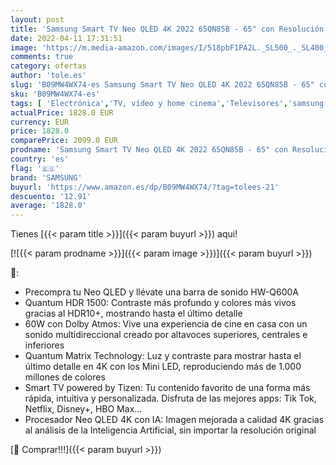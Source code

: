 ```yaml
---
layout: post
title: 'Samsung Smart TV Neo QLED 4K 2022 65QN85B - 65" con Resolución 4K  Quantum Matrix Technology  Procesador Neo QLED 4K con Inteligencia Artificial  Quantum HDR 1500  60W Dolby Atmos y Alexa Integrada'
date: 2022-04-11 17:31:51
image: 'https://m.media-amazon.com/images/I/518pbF1PA2L._SL500_._SL400_.jpg'
comments: true
category: ofertas
author: 'tole.es'
slug: 'B09MW4WX74-es Samsung Smart TV Neo QLED 4K 2022 65QN85B - 65" con...'
sku: 'B09MW4WX74-es'
tags: [ 'Electrónica','TV, vídeo y home cinema','Televisores','samsung','smart','tv', ]
actualPrice: 1828.0 EUR
currency: EUR
price: 1828.0
comparePrice: 2099.0 EUR
prodname: 'Samsung Smart TV Neo QLED 4K 2022 65QN85B - 65" con Resolución 4K  Quantum Matrix Technology  Procesador Neo QLED 4K con Inteligencia Artificial  Quantum HDR 1500  60W Dolby Atmos y Alexa Integrada'
country: 'es'
flag: '🇪🇸'
brand: 'SAMSUNG'
buyurl: 'https://www.amazon.es/dp/B09MW4WX74/?tag=tolees-21'
descuento: '12.91'
average: '1828.0'
---
```


Tienes [{{< param title >}}]({{< param buyurl >}}) aqui!

[![{{< param prodname >}}]({{< param image >}})]({{< param buyurl >}})

🔎:

- Precompra tu Neo QLED y llévate una barra de sonido HW-Q600A
- Quantum HDR 1500: Contraste más profundo y colores más vivos gracias al HDR10+, mostrando hasta el último detalle
- 60W con Dolby Atmos: Vive una experiencia de cine en casa con un sonido multidireccional creado por altavoces superiores, centrales e inferiores
- Quantum Matrix Technology: Luz y contraste para mostrar hasta el último detalle en 4K con los Mini LED, reproduciendo más de 1.000 millones de colores
- Smart TV powered by Tizen: Tu contenido favorito de una forma más rápida, intuitiva y personalizada. Disfruta de las mejores apps: Tik Tok, Netflix, Disney+, HBO Max...
- Procesador Neo QLED 4K con IA: Imagen mejorada a calidad 4K gracias al análisis de la Inteligencia Artificial, sin importar la resolución original

[🛒 Comprar!!!]({{< param buyurl >}})
